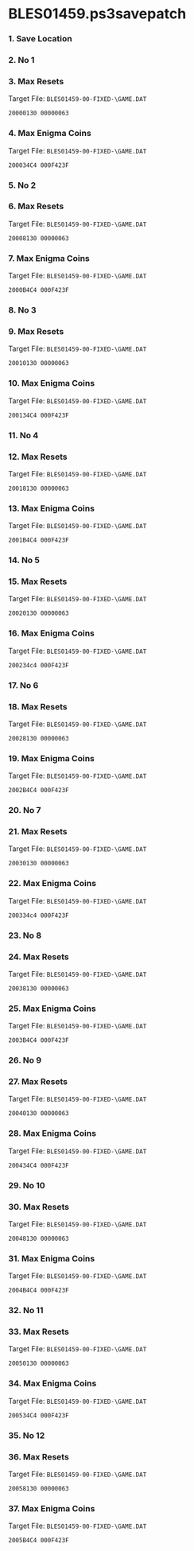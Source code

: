 # BLES01459.ps3savepatch

### 1. Save Location
### 2. No 1
### 3. Max Resets

Target File: `BLES01459-00-FIXED-\GAME.DAT`

```
20000130 00000063
```

### 4. Max Enigma Coins

Target File: `BLES01459-00-FIXED-\GAME.DAT`

```
200034C4 000F423F
```

### 5. No 2
### 6. Max Resets

Target File: `BLES01459-00-FIXED-\GAME.DAT`

```
20008130 00000063
```

### 7. Max Enigma Coins

Target File: `BLES01459-00-FIXED-\GAME.DAT`

```
2000B4C4 000F423F
```

### 8. No 3
### 9. Max Resets

Target File: `BLES01459-00-FIXED-\GAME.DAT`

```
20010130 00000063
```

### 10. Max Enigma Coins

Target File: `BLES01459-00-FIXED-\GAME.DAT`

```
200134C4 000F423F
```

### 11. No 4
### 12. Max Resets

Target File: `BLES01459-00-FIXED-\GAME.DAT`

```
20018130 00000063
```

### 13. Max Enigma Coins

Target File: `BLES01459-00-FIXED-\GAME.DAT`

```
2001B4C4 000F423F
```

### 14. No 5
### 15. Max Resets

Target File: `BLES01459-00-FIXED-\GAME.DAT`

```
20020130 00000063
```

### 16. Max Enigma Coins

Target File: `BLES01459-00-FIXED-\GAME.DAT`

```
200234c4 000F423F
```

### 17. No 6
### 18. Max Resets

Target File: `BLES01459-00-FIXED-\GAME.DAT`

```
20028130 00000063
```

### 19. Max Enigma Coins

Target File: `BLES01459-00-FIXED-\GAME.DAT`

```
2002B4C4 000F423F
```

### 20. No 7
### 21. Max Resets

Target File: `BLES01459-00-FIXED-\GAME.DAT`

```
20030130 00000063
```

### 22. Max Enigma Coins

Target File: `BLES01459-00-FIXED-\GAME.DAT`

```
200334c4 000F423F
```

### 23. No 8
### 24. Max Resets

Target File: `BLES01459-00-FIXED-\GAME.DAT`

```
20038130 00000063
```

### 25. Max Enigma Coins

Target File: `BLES01459-00-FIXED-\GAME.DAT`

```
2003B4C4 000F423F
```

### 26. No 9
### 27. Max Resets

Target File: `BLES01459-00-FIXED-\GAME.DAT`

```
20040130 00000063
```

### 28. Max Enigma Coins

Target File: `BLES01459-00-FIXED-\GAME.DAT`

```
200434C4 000F423F
```

### 29. No 10
### 30. Max Resets

Target File: `BLES01459-00-FIXED-\GAME.DAT`

```
20048130 00000063
```

### 31. Max Enigma Coins

Target File: `BLES01459-00-FIXED-\GAME.DAT`

```
2004B4C4 000F423F
```

### 32. No 11
### 33. Max Resets

Target File: `BLES01459-00-FIXED-\GAME.DAT`

```
20050130 00000063
```

### 34. Max Enigma Coins

Target File: `BLES01459-00-FIXED-\GAME.DAT`

```
200534C4 000F423F
```

### 35. No 12
### 36. Max Resets

Target File: `BLES01459-00-FIXED-\GAME.DAT`

```
20058130 00000063
```

### 37. Max Enigma Coins

Target File: `BLES01459-00-FIXED-\GAME.DAT`

```
2005B4C4 000F423F
```

